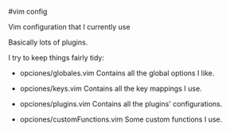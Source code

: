 #vim config

Vim configuration that I currently use

Basically lots of plugins.

I try to keep things fairly tidy:

* opciones/globales.vim
    Contains all the global options I like.

* opciones/keys.vim
    Contains all the key mappings I use.

* opciones/plugins.vim
    Contains all the plugins' configurations.

* opciones/customFunctions.vim
    Some custom functions I use.
